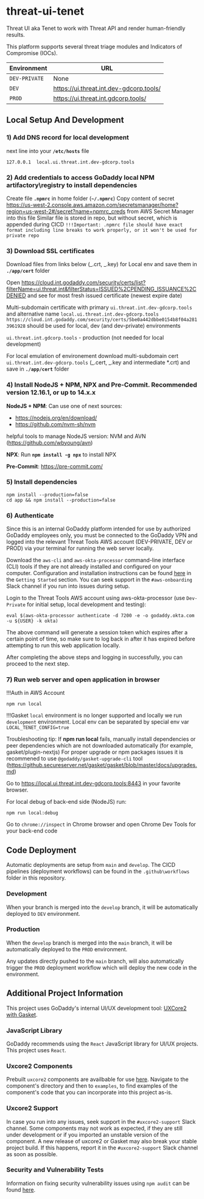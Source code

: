 # threat-ui-tenet

Threat UI aka Tenet to work with Threat API and render human-friendly results.

This platform supports several threat triage modules and Indicators of Compromise (IOCs).

| Environment   | URL                                     |
| ------------- | --------------------------------------- |
| `DEV-PRIVATE` | None                                    |
| `DEV`         | https://ui.threat.int.dev-gdcorp.tools/ |
| `PROD`        | https://ui.threat.int.gdcorp.tools/     |

## Local Setup And Development

### 1) Add DNS record for local development

next line into your **`/etc/hosts`** file

```
127.0.0.1  local.ui.threat.int.dev-gdcorp.tools
```

### 2) Add credentials to access GoDaddy local NPM artifactory\registry to install dependencies

Create file **`.npmrc`** in home folder (**`~/.npmrc`**)
Copy content of secret https://us-west-2.console.aws.amazon.com/secretsmanager/home?region=us-west-2#/secret?name=npmrc_creds from AWS Secret Manager into this file
Similar file is stored in repo, but without secret, which is appended during CICD
`!!!Important: .npmrc file should have exact format including line breaks to work properly, or it won't be used for private repo`

### 3) Download SSL certificates

Download files from links below (_.crt, _.key) for Local env and save them in **`./app/cert`** folder

Open https://cloud.int.godaddy.com/security/certs/list?filterName=ui.threat.int&filterStatus=ISSUED%2CPENDING_ISSUANCE%2CDENIED and see for most fresh issued certificate (newest expire date)

Multi-subdomain certificate with primary `ui.threat.int.dev-gdcorp.tools` and alternative name `local.ui.threat.int.dev-gdcorp.tools`
`https://cloud.int.godaddy.com/security/certs/5be0a442dbbe0154b8f04a2813961928` should be used for local, dev (and dev-private) environments

`ui.threat.int.gdcorp.tools` - production (not needed for local development)

For local emulation of environement download multi-subdomain cert `ui.threat.int.dev-gdcorp.tools` (_.cert, _.key and intermediate \*.crt) and save in **`./app/cert`** folder

### 4) Install NodeJS + NPM, NPX and Pre-Commit. Recommended version 12.16.1, or up to 14.x.x

**NodeJS + NPM**: Can use one of next sources:

- https://nodejs.org/en/download/
- https://github.com/nvm-sh/nvm

helpful tools to manage NodeJS version: NVM and AVN (https://github.com/wbyoung/avn)

**NPX**:
Run **`npm install -g npx`** to install NPX

**Pre-Commit**: https://pre-commit.com/

### 5) Install dependencies

```
npm install --production=false
cd app && npm install --production=false
```

### 6) Authenticate

Since this is an internal GoDaddy platform intended for use by authorized GoDaddy employees only, you must be connected to the GoDaddy VPN and logged into the relevant Threat Tools AWS account (DEV-PRIVATE, DEV or PROD) via your terminal for running the web server locally.

Download the `aws-cli` and `aws-okta-processor` command-line interface (CLI) tools if they are not already installed and configured on your computer. Configuration and installation instructions can be found [here](https://confluence.godaddy.com/display/ITSecurity/AWS+Tips+and+Tricks) in the `Getting Started` section. You can seek support in the `#aws-onboarding` Slack channel if you run into issues during setup.

Login to the Threat Tools AWS account using aws-okta-processor (use `Dev-Private` for initial setup, local development and testing):

```
eval $(aws-okta-processor authenticate -d 7200 -e -o godaddy.okta.com -u ${USER} -k okta)
```

The above command will generate a session token which expires after a certain point of time, so make sure to log back in after it has expired before attempting to run this web application locally.

After completing the above steps and logging in successfully, you can proceed to the next step.

### 7) Run web server and open application in browser

!!!Auth in AWS Account

```
npm run local
```

!!!Gasket `local` environment is no longer supported and locally we run `development` environment. Local env can be separated by special env var `LOCAL_TENET_CONFIG=true`

Troubleshooting tip: If **npm run local** fails, manually install dependencies or peer dependencies which are not downloaded automatically (for example, gasket/plugin-nextjs)
For proper upgrade or npm packages issues it is recommened to use `@godaddy/gasket-upgrade-cli` tool (https://github.secureserver.net/gasket/gasket/blob/master/docs/upgrades.md)

Go to https://local.ui.threat.int.dev-gdcorp.tools:8443 in your favorite browser.

For local debug of back-end side (NodeJS) run:

```
npm run local:debug
```

Go to `chrome://inspect` in Chrome browser and open Chrome Dev Tools for your back-end code

## Code Deployment

Automatic deployments are setup from `main` and `develop`. The CICD pipelines (deployment workflows) can be found in the `.github\workflows` folder in this repository.

### Development

When your branch is merged into the `develop` branch, it will be automatically deployed to `DEV` environment.

### Production

When the `develop` branch is merged into the `main` branch, it will be automatically deployed to the `PROD` environment.

Any updates directly pushed to the `main` branch, will also automatically trigger the `PROD` deployment workflow which will deploy the new code in the environment.

## Additional Project Information

This project uses GoDaddy's internal UI/UX development tool: [UXCore2 with Gasket](https://uxcore.uxp.gdcorp.tools/docs/getting-started/uxcore2/gasket/).

### JavaScript Library

GoDaddy recommends using the `React` JavaScript library for UI/UX projects. This project uses `React`.

### Uxcore2 Components

Prebuilt `uxcore2` components are availbable for use [here](https://github.com/gdcorp-uxp/uxcore2/tree/release-2201/packages/components/). Navigate to the component's directory and then to `examples`, to find examples of the component's code that you can incorporate into this project as-is.

### Uxcore2 Support

In case you run into any issues, seek support in the `#uxcore2-support` Slack channel. Some components may not work as expected, if they are still under development or if you imported an unstable version of the component. A new release of uxcore2 or Gasket may also break your stable project build. If this happens, report it in the `#uxcore2-support` Slack channel as soon as possible.

### Security and Vulnerability Tests

Information on fixing security vulnerability issues using `npm audit` can be found [here](https://docs.npmjs.com/auditing-package-dependencies-for-security-vulnerabilities).
